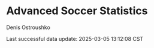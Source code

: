 # Advanced Soccer Statistics
Denis Ostroushko

<!-- gfm -->

Last successful data update: 2025-03-05 13:12:08 CST
